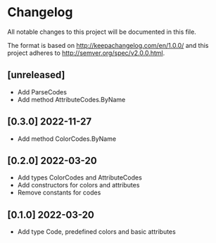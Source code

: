 # Changelog
All notable changes to this project will be documented in this file.

The format is based on http://keepachangelog.com/en/1.0.0/
and this project adheres to http://semver.org/spec/v2.0.0.html.

## [unreleased]

- Add ParseCodes
- Add method AttributeCodes.ByName

## [0.3.0] 2022-11-27

- Add method ColorCodes.ByName

## [0.2.0] 2022-03-20

- Add types ColorCodes and AttributeCodes
- Add constructors for colors and attributes
- Remove constants for codes

## [0.1.0] 2022-03-20

- Add type Code, predefined colors and basic attributes
